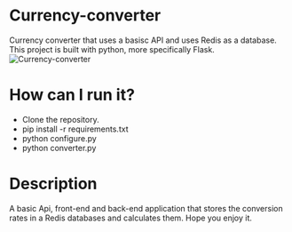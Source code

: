 # Currency-converter
Currency converter that uses a basisc API and uses Redis as a database. This project is built with python, more specifically Flask.
![Currency-converter](https://ibb.co/ZxsPzyt)
# How can I run it?
* Clone the repository.
* pip install -r requirements.txt
* python configure.py
* python converter.py
# Description
A basic Api, front-end and back-end application that stores the conversion rates in a Redis databases and calculates them.
Hope you enjoy it.
